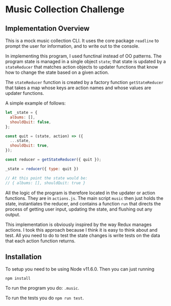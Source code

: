 # Music Collection Challenge

## Implementation Overview

This is a mock music collection CLI. It uses the core package `readline` to prompt the user for information, and to write out to the console. 

In implementing this program, I used functinal instead of OO patterns. The program state is managed in a single object `state`; that state is updated by a `stateReducer` that matches action objects to updater functions that know how to change the state based on a given action. 

The `stateReducer` function is created by a factory function `getStateReducer` that takes a map whose keys are action names and whose values are updater functions.

A simple example of follows: 

```javascript
let _state = {
  albums: [],
  shouldQuit: false,
};

const quit = (state, action) => ({
  ...state,
  shouldQuit: true,
});

const reducer = getStateReducer({ quit });

_state = reducer({ type: quit })

// At this point the state would be:
// { albums: [], shouldQuit: true }
```

All the logic of the program is therefore located in the updater or action functions. They are in `actions.js`. The main script `music` then just holds the state, instantiates the reducer, and contains a function `run` that directs the process of getting user input, updating the state, and flushing out any output.

This implementation is obviously inspired by the way Redux manages actions. I took this approach because I think it is easy to think about and test. All you need to do to test the state changes is write tests on the data that each action function returns.

## Installation

To setup you need to be using Node v11.6.0. Then you can just running

```
npm install
```

To run the program you do: `.music`.

To run the tests you do `npm run test`.
